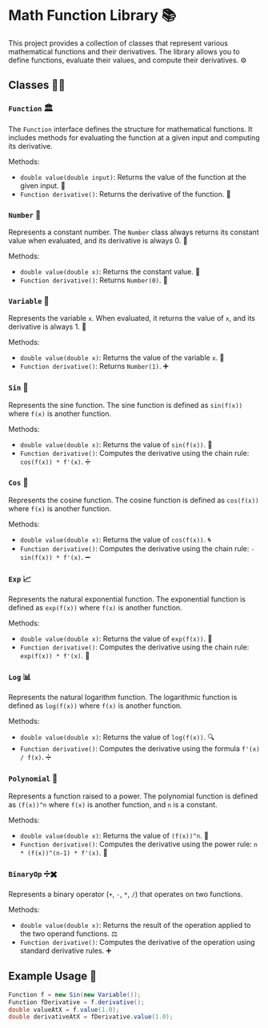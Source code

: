 # Math Function Library 📚

This project provides a collection of classes that represent various mathematical functions and their derivatives. The library allows you to define functions, evaluate their values, and compute their derivatives. ⚙️

## Classes 🧑‍💻

### `Function` 🏛️
The `Function` interface defines the structure for mathematical functions. It includes methods for evaluating the function at a given input and computing its derivative.

Methods:
- `double value(double input)`: Returns the value of the function at the given input. 🔢
- `Function derivative()`: Returns the derivative of the function. 🔄

### `Number` 🔢
Represents a constant number. The `Number` class always returns its constant value when evaluated, and its derivative is always 0. 🛑

Methods:
- `double value(double x)`: Returns the constant value. 💯
- `Function derivative()`: Returns `Number(0)`. 🚫

### `Variable` 📏
Represents the variable `x`. When evaluated, it returns the value of `x`, and its derivative is always 1. 🔑

Methods:
- `double value(double x)`: Returns the value of the variable `x`. 🔄
- `Function derivative()`: Returns `Number(1)`. ➕

### `Sin` 🔺
Represents the sine function. The sine function is defined as `sin(f(x))` where `f(x)` is another function.

Methods:
- `double value(double x)`: Returns the value of `sin(f(x))`. 🌊
- `Function derivative()`: Computes the derivative using the chain rule: `cos(f(x)) * f'(x)`. ➗

### `Cos` 🔵
Represents the cosine function. The cosine function is defined as `cos(f(x))` where `f(x)` is another function.

Methods:
- `double value(double x)`: Returns the value of `cos(f(x))`. 🌀
- `Function derivative()`: Computes the derivative using the chain rule: `-sin(f(x)) * f'(x)`. ➖

### `Exp` 📈
Represents the natural exponential function. The exponential function is defined as `exp(f(x))` where `f(x)` is another function.

Methods:
- `double value(double x)`: Returns the value of `exp(f(x))`. 🚀
- `Function derivative()`: Computes the derivative using the chain rule: `exp(f(x)) * f'(x)`. 🔄

### `Log` 📊
Represents the natural logarithm function. The logarithmic function is defined as `log(f(x))` where `f(x)` is another function.

Methods:
- `double value(double x)`: Returns the value of `log(f(x))`. 🔍
- `Function derivative()`: Computes the derivative using the formula `f'(x) / f(x)`. ➗

### `Polynomial` 📏
Represents a function raised to a power. The polynomial function is defined as `(f(x))^n` where `f(x)` is another function, and `n` is a constant.

Methods:
- `double value(double x)`: Returns the value of `(f(x))^n`. 📐
- `Function derivative()`: Computes the derivative using the power rule: `n * (f(x))^(n-1) * f'(x)`. 🔢

### `BinaryOp` ➗✖️
Represents a binary operator (`+`, `-`, `*`, `/`) that operates on two functions.

Methods:
- `double value(double x)`: Returns the result of the operation applied to the two operand functions. ⚖️
- `Function derivative()`: Computes the derivative of the operation using standard derivative rules. ➕

## Example Usage 📝

```java
Function f = new Sin(new Variable());
Function fDerivative = f.derivative();
double valueAtX = f.value(1.0);
double derivativeAtX = fDerivative.value(1.0);

